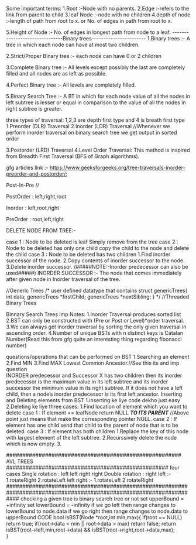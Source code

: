 Some important terms:
1.Root 		:-Node with no parents.
2.Edge 		:-refers to the link from parent to child
3.leaf Node :-node with no children
4.depth of node  :-length of path from root to x.
				 			or
				    No. of edges in path from root to x.

5.Height of Node :-	No. of edges in longest path from node to a leaf.
-------------------------------Binary trees-----------------------
1.Binary trees :- A tree in which each node can have at most two children.

2.Strict/Proper Binary tree :- each node can have 0 or 2 children

3.Complete Binary tree :- All levels except possibly the last are completely filled and all nodes are as left as possible.

4.Perfect Binary tree  :- All levels are completely filled.

5.Binary Search Tree   :- A BT in which for each node value of all the nodes in left subtree is lesser or equal in comparison to the value of all the nodes in right subtree is greater. 


three types of traversal:
			1,2,3 are depth first type and 4 is breath first type
1.Preorder (DLR) Traversal
2.Inorder (LDR) Traversal    //Whenever we perform inorder traversal on binary search tree we get output in sorted order

3.Postorder (LRD) Traversal
4.Level Order Traversal: This method is inspired from Breadth First Traversal (BFS of Graph algorithms).

gfg articles link :- https://www.geeksforgeeks.org/tree-traversals-inorder-preorder-and-postorder/;

Post-In-Pre  //
 
 PostOrder : left,right,root

 Inorder   : left,root,right

 PreOrder  : root,left,right 
 
 


 DELETE NODE FROM TREE:-


  case 1 : Node to be deleted is leaf
  	Simply remove from the tree
  case 2 : Node to be deleted has only one child
  	copy the child to the node and delete the child
  case 3 : Node to be deleted has two children
  	1.Find inorder successor of the node.
  	2.Copy contents of inorder successor to the node.
  	3.Delete inorder successor.
  	(#####NOTE:-Inorder predecessor can also be used#####)
  	INORDER SUCCESSOR :- The node that comes immediately after given node in Inorder traversal of the tree.

//Generic Trees 
	/*
		user defined datatype that contains 
		struct genericTrees{
			int data;
			genericTrees *firstChild;
			genericTrees *nextSibling;
		}
	*/
//Threaded Binary Trees

Binnary Search Trees
  imp Notes:
    1.Inorder Traversal produces sorted list
    2.BST can only be constructed with (Pre or Post or Level)*order traversal.
    3.We can always get inorder traversal by sorting the only given traversal in ascending order.
    4.Number of unique BSTs with n distinct keys is Catalan Number(Read this from gfg quite an interesting thing regarding fibonacci number)

  questions/operations that can be performed on BST
    1.Searching an element
    2.Find MIN
    3.Find MAX
  Lowest Common Ancestor.//See this its and imp question  
  INORDER predecessor and Successor
    X has two children then its inorder predecessor is the maximum value in its left subtree and its inorder successor the minimum value in its right 		subtree.
    If it does not have a left child, then a node’s inorder predecessor is its first left ancestor.
  Inserting and Deleting elements from BST 
    1.inserting ke liye code dekho just easy
	2.Deleting ke liye three cases:
		1.Find location of element which you want to delete
		case 1 : If element == leafNode
				return NULL ***TO ITS PARENT***
			//Above point just means that make the corresponding pointer NULL.
		case 2 : If element has one child
			send that child to the parent of node that is to be deleted.
		case 3 : If element has both children
			1.Replace the key of this node with largest element of the left subtree.
			2.Recurssively delete the node which is now empty.
			3.
				 		
						
###################################################### AVL TREES   ##################################################
four cases 
  Single rotation :
                    left left
                    right right
  Double rotation :
                    right left :- 1.rotateRight  2.rotateLeft
                    left right :- 1.rotateLeft   2.rotateRight
####################################################################################################################
  checking a given tree is binary search tree or not
  set upperBound = +infinity
  set lowerBound = -infinity
  if we go left then range changes to lowerBound to  node.data
  if we go right then range changes to node.data to upperBound
  CODE
  bool isBST(Node *root,int min,max){
  	if(root == NULL)
  		return true;
  	if(root->data < min || root->data > max)
  		return false;
  	return isBST(root->left,min,root->data) && isBST(root->right,root->data,max);		
  }               
                    
                                       

